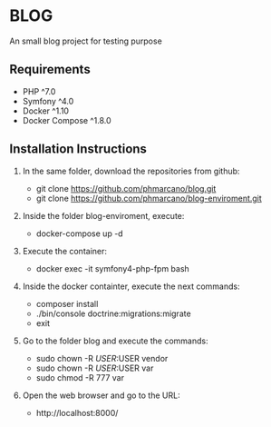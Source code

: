 
# BLOG

 An small blog project for testing purpose

## Requirements

- PHP ^7.0
- Symfony ^4.0
- Docker ^1.10
- Docker Compose ^1.8.0

## Installation Instructions

1. In the same folder, download the repositories from github:
    - git clone https://github.com/phmarcano/blog.git
    - git clone https://github.com/phmarcano/blog-enviroment.git

2. Inside the folder blog-enviroment, execute:
    - docker-compose up -d

3. Execute the container:
    - docker exec -it symfony4-php-fpm bash

4. Inside the docker containter, execute the next commands:
    - composer install
    - ./bin/console doctrine:migrations:migrate
    - exit

5. Go to the folder blog and execute the commands:
    - sudo chown -R $USER:$USER vendor
    - sudo chown -R $USER:$USER var
    - sudo chmod -R 777 var

6. Open the web browser and go to the URL:
    - http://localhost:8000/
